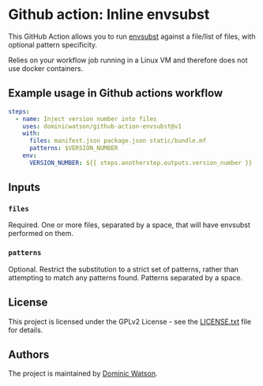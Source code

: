 # Github action: Inline envsubst

This GitHub Action allows you to run [envsubst](https://linux.die.net/man/1/envsubst) against a file/list of files, with optional pattern specificity.

Relies on your workflow job running in a Linux VM and therefore does not use docker containers.

## Example usage in Github actions workflow

```yml
steps:
  - name: Inject version number into files
    uses: dominicwatson/github-action-envsubst@v1
    with:
      files: manifest.json package.json static/bundle.mf
      patterns: $VERSION_NUMBER
    env:
      VERSION_NUMBER: ${{ steps.anotherstep.outputs.version_number }}
```

## Inputs

### `files`

Required. One or more files, separated by a space, that will have envsubst performed on them.

### `patterns`

Optional. Restrict the substitution to a strict set of patterns, rather than attempting to match any patterns found. Patterns separated by a space.

## License

This project is licensed under the GPLv2 License - see the [LICENSE.txt](https://github.com/pixl8/github-action-box-install/blob/stable/LICENSE.txt) file for details.

## Authors

The project is maintained by [Dominic Watson](https://github.com/DominicWatson).